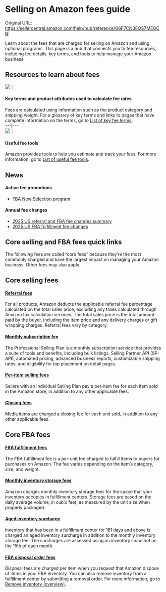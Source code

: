 # Selling on Amazon fees guide

Original URL: https://sellercentral.amazon.com/help/hub/reference/G6F7CN3EQS7MEGCN

Learn about the fees that are charged for selling on Amazon and using optional
programs. This page is a hub that connects you to fee resources, including fee
details, key terms, and tools to help manage your Amazon business.

## Resources to learn about fees

![](https://d1n436oh1t0g4d.cloudfront.net/GXNH3YRQMRDKKQAX_Global_en-US.png) | 

#### Key terms and product attributes used to calculate fee rates

Fees are calculated using information such as the product category and
shipping weight. For a glossary of key terms and links to pages that have
complete information on the terms, go to [List of key fee
terms](/gp/help/GXKD8EAW2LPKYFD4).  
---|---  
![](https://d1n436oh1t0g4d.cloudfront.net/G9RJBP4YT6DTCE9B_Global_en-US.png) | 

#### Useful fee tools

Amazon provides tools to help you estimate and track your fees. For more
information, go to [List of useful fee tools](/gp/help/GM7QTG54ECZ3BEX8).  
  
## News

#### Active fee promotions

  * [FBA New Selection program](/gp/help/GWHQRT98SAZC29VQ)

#### Annual fee changes

  * [2025 US referral and FBA fee changes summary](/gp/help/G201411300)
  * [2025 US FBA fulfillment fee changes](/gp/help/GABBX6GZPA8MSZGW)

## Core selling and FBA fees quick links

The following fees are called “core fees” because they’re the most commonly
charged and have the largest impact on managing your Amazon business. Other
fees may also apply.

## Core selling fees

####  [Referral fees](/gp/help/GTG4BAWSY39Z98Z3)

For all products, Amazon deducts the applicable referral fee percentage
calculated on the total sales price, excluding any taxes calculated through
Amazon tax calculation services. The total sales price is the total amount
paid by the buyer, including the item price and any delivery charges or gift
wrapping charges. Referral fees vary by category.

####  [Monthly subscription fee](/gp/help/G67WTAUHB9TQ9M6U)

The Professional Selling Plan is a monthly subscription service that provides
a suite of tools and benefits, including bulk listings, Selling Partner API
(SP-API), automated pricing, advanced business reports, customizable shipping
rates, and eligibility for top placement on detail pages.

####  [Per-item selling fees](/gp/help/G8TPCFJRDFPKAZ6M)

Sellers with an Individual Selling Plan pay a per-item fee for each item sold
in the Amazon store, in addition to any other applicable fees.

####  [Closing fees](/gp/help/GKD9U5REK5DKB38Y)

Media items are charged a closing fee for each unit sold, in addition to any
other applicable fees.

## Core FBA fees

####  [FBA fulfillment fees](/gp/help/GPDC3KPYAGDTVDJP)

The FBA fulfillment fee is a per-unit fee charged to fulfill items to buyers
for purchases on Amazon. The fee varies depending on the item’s category,
size, and weight.

####  [Monthly inventory storage fees](/gp/help/G3EDYEF6KUCFQTNM)

Amazon charges monthly inventory storage fees for the space that your
inventory occupies in fulfillment centers. Storage fees are based on the daily
average volume, in cubic feet, as measured by the unit size when properly
packaged.

####  [Aged inventory surcharge](/gp/help/GJQNPA23YWVA4SBD)

Inventory that has been in a fulfillment center for 181 days and above is
charged an aged inventory surcharge in addition to the monthly inventory
storage fee. The surcharges are assessed using an inventory snapshot on the
15th of each month.

####  [FBA disposal order fees](/gp/help/G5FKTA8LXU4TZPD5)

Disposal fees are charged per item when you request that Amazon dispose of
items in your FBA inventory. You can also remove inventory from a fulfillment
center by submitting a removal order. For more information, go to [Remove
inventory (overview)](/gp/help/G200280650).

